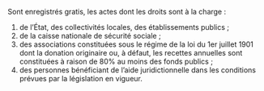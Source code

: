 Sont enregistrés gratis, les actes dont les droits sont à la charge :
1) de l’État, des collectivités locales, des établissements publics ;
1) de la caisse nationale de sécurité sociale ;
1) des associations constituées sous le régime de la loi du 1er juillet 1901 dont la
donation originaire ou, à défaut, les recettes annuelles sont constituées à raison de 80% au moins des fonds publics ;
4) des personnes bénéficiant de l’aide juridictionnelle dans les conditions prévues par
la législation en vigueur.